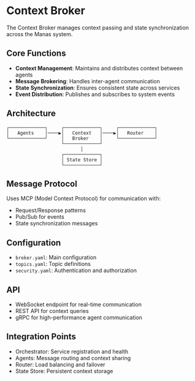 # Context Broker

The Context Broker manages context passing and state synchronization across the Manas system.

## Core Functions

- **Context Management**: Maintains and distributes context between agents
- **Message Brokering**: Handles inter-agent communication
- **State Synchronization**: Ensures consistent state across services
- **Event Distribution**: Publishes and subscribes to system events

## Architecture

```
┌─────────────┐     ┌─────────────┐     ┌─────────────┐
│   Agents    │────▶│   Context   │────▶│   Router    │
└─────────────┘     │   Broker    │     └─────────────┘
                    └─────────────┘
                           │
                    ┌─────────────┐
                    │ State Store │
                    └─────────────┘
```

## Message Protocol

Uses MCP (Model Context Protocol) for communication with:
- Request/Response patterns
- Pub/Sub for events
- State synchronization messages

## Configuration

- `broker.yaml`: Main configuration
- `topics.yaml`: Topic definitions
- `security.yaml`: Authentication and authorization

## API

- WebSocket endpoint for real-time communication
- REST API for context queries
- gRPC for high-performance agent communication

## Integration Points

- Orchestrator: Service registration and health
- Agents: Message routing and context sharing
- Router: Load balancing and failover
- State Store: Persistent context storage